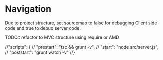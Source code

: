 ﻿# Navigation

Due to project structure, set sourcemap to false for debugging Client side code and true to debug server code.

TODO:: refactor to MVC structure using require or AMD

//"scripts": {
  //  "prestart": "tsc && grunt -v",
  //  "start": "node src/server.js",
  //  "poststart": "grunt watch -v"
  //}